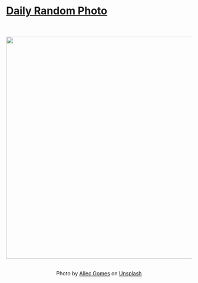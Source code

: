 # [Daily Random Photo](https://www.dailyrandomphoto.com/)

<div align="center">
  <br>
  <br>
  <a href="https://www.dailyrandomphoto.com/p/2023/2023-01-09/"><img src="https://images.unsplash.com/photo-1673010960635-d0d1ad81b90a?crop=entropy&cs=tinysrgb&fit=max&fm=jpg&ixid=Mnw3NzUwOHwwfDF8cmFuZG9tfHx8fHx8fHx8MTY3MzIyNDI4Nw&ixlib=rb-4.0.3&q=80&w=1080" width="600px"></a>
  <br>
  <br>
  <p class="has-text-grey">Photo by <a href="https://unsplash.com/@allecgomes?utm_source=Daily%20Random%20Photo&amp;utm_medium=referral" target="_blank" rel="noopener noreferrer">Allec Gomes</a> on <a href="https://unsplash.com/photos/CqPjQBJOXWA?utm_source=Daily%20Random%20Photo&amp;utm_medium=referral" target="_blank" rel="noopener noreferrer">Unsplash</a></p>
</div>
